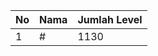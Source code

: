 | No | Nama            | Jumlah Level |
|----|-----------------|--------------|
| 1  | #    |    1130        |
